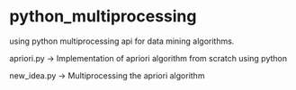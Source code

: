 # python_multiprocessing
using python multiprocessing api for data mining algorithms.

apriori.py -> Implementation of apriori algorithm from scratch using python

new_idea.py -> Multiprocessing the apriori algorithm
